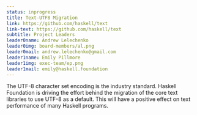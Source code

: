 ```yaml
---
status: inprogress
title: Text-UTF8 Migration
link: https://github.com/haskell/text
link-text: https://github.com/haskell/text
subtitle: Project Leaders
leader0name: Andrew Lelechenko
leader0img: board-members/al.png
leader0mail: andrew.lelechenko@gmail.com
leader1name: Emily Pillmore
leader1img: exec-team/ep.png
leader1mail: emily@haskell.foundation
---
```

The UTF-8 character set encoding is the industry standard. Haskell Foundation is driving the effort behind the migration of the core text libraries to use UTF-8 as a default. This will have a positive effect on text performance of many Haskell programs.
